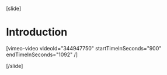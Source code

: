 [slide]
# Introduction

[vimeo-video videoId="344947750" startTimeInSeconds="900" endTimeInSeconds="1092" /]

[/slide]
